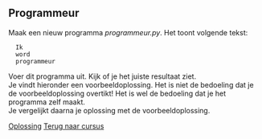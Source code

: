 ## Programmeur

Maak een nieuw programma _programmeur.py_. Het toont
volgende tekst:

      Ik
      word
      programmeur

Voer dit programma uit. Kijk of je het juiste resultaat ziet.\
Je vindt hieronder een voorbeeldoplossing. Het is niet de
bedoeling dat je de voorbeeldoplossing overtikt! Het is wel de bedoeling
dat je het programma zelf maakt.\
Je vergelijkt daarna je oplossing met de voorbeeldoplossing.

[Oplossing](/oplossingen/programmeur.html)
[Terug naar cursus](/02_eersteprogramma.html)